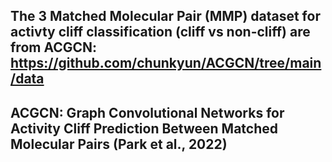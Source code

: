 ## The 3 Matched Molecular Pair (MMP) dataset for activty cliff classification (cliff vs non-cliff) are from ACGCN:  https://github.com/chunkyun/ACGCN/tree/main/data

## ACGCN: Graph Convolutional Networks for Activity Cliff Prediction Between Matched Molecular Pairs (Park et al., 2022)
